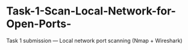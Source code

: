 # Task-1-Scan-Local-Network-for-Open-Ports-
Task 1 submission — Local network port scanning (Nmap + Wireshark)
